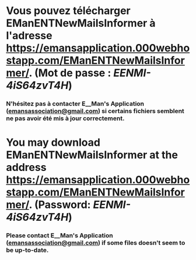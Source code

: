 # Vous pouvez télécharger EManENTNewMailsInformer à l'adresse https://emansapplication.000webhostapp.com/EManENTNewMailsInformer/. (Mot de passe : *EENMI-4iS64zvT4H*)
### N'hésitez pas à contacter E__Man's Application (emansassociation@gmail.com) si certains fichiers semblent ne pas avoir été mis à jour correctement.

# You may download EManENTNewMailsInformer at the address https://emansapplication.000webhostapp.com/EManENTNewMailsInformer/. (Password: *EENMI-4iS64zvT4H*)
### Please contact E__Man's Application (emansassociation@gmail.com) if some files doesn't seem to be up-to-date.
